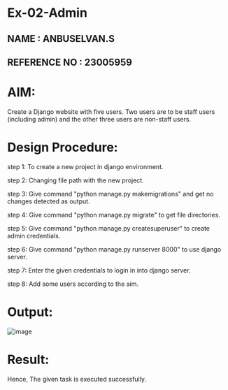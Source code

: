 # Ex-02-Admin
## NAME : ANBUSELVAN.S
## REFERENCE NO : 23005959

# AIM:
Create a Django website with five users. Two users are to be staff users (including admin) and the other three users are non-staff users.

# Design Procedure:
step 1:
To create a new project in django environment. 

step 2:
Changing file path with the new project. 

step 3:
Give command "python manage.py makemigrations" and get no changes detected as output.

step 4:
Give command "python manage.py migrate" to get file directories.

step 5:
Give command "python manage.py createsuperuser" to create admin credentials.

step 6:
Give command "python manage.py runserver 8000" to use django server.

step 7:
Enter the given credentials to login in into django server.

step 8:
Add some users according to the aim.

# Output:
![image](https://github.com/anbuselvan1519/ODD2023-WT-Ex-02-Admin/assets/139841744/b207eccf-10ab-4b8d-aa09-ec33f25d9cb1)

# Result: 
Hence, The given task is executed successfully.


